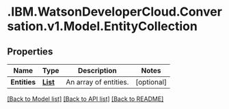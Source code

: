 # .IBM.WatsonDeveloperCloud.Conversation.v1.Model.EntityCollection
## Properties

Name | Type | Description | Notes
------------ | ------------- | ------------- | -------------
**Entities** | [**List<EntityExportResponse>**](EntityExportResponse.md) | An array of entities. | [optional] 

[[Back to Model list]](../README.md#documentation-for-models) [[Back to API list]](../README.md#documentation-for-api-endpoints) [[Back to README]](../README.md)


